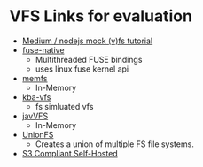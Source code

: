 # VFS Links for evaluation
  - [Medium / nodejs mock (v)fs tutorial](https://medium.com/nerd-for-tech/testing-in-node-js-easy-way-to-mock-filesystem-883b9f822ea4)
  - [fuse-native](https://github.com/fuse-friends/fuse-native)
    - Multithreaded FUSE bindings
    - uses linux fuse kernel api
  - [memfs](https://www.npmjs.com/package/memfs)
    - In-Memory
  - [kba-vfs](https://github.com/kba/vfs)
    - fs simluated vfs
  - [javVFS](https://github.com/Anarcroth/jayVFS)
    - In-Memory
  - [UnionFS](https://github.com/streamich/unionfs)
    - Creates a union of multiple FS file systems.
  - [S3 Compliant Self-Hosted](https://geekflare.com/self-hosted-s3/)
